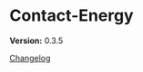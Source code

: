 # Contact-Energy

**Version:** 0.3.5
































[Changelog](CHANGELOG.md)





